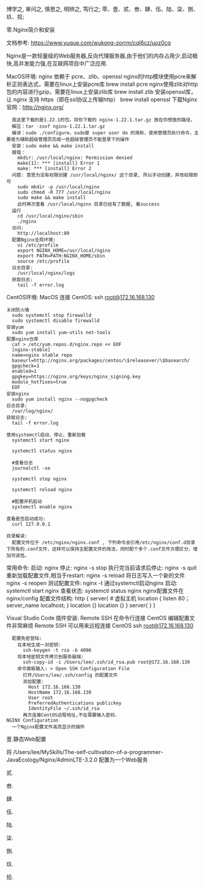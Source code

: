 博学之, 审问之, 慎思之, 明辨之, 笃行之;
零、壹、贰、叁、肆、伍、陆、柒、捌、玖、拾;








零.Nginx简介和安装

  文档参考: https://www.yuque.com/wukong-zorrm/cql6cz/uoz0cq

  Nginx是一款轻量级的Web服务器,反向代理服务器,由于他们的内存占用少,启动极快,高并发能力强,在互联网项目中广泛应用.

  MacOS环境:
    nginx 依赖于 pcre、zlib、openssl
      nginx的http模块使用pcre来解析正则表达式，需要在linux上安装pcre库
        brew install pcre
      nginx使用zlib对http包的内容进行gzip，需要在linux上安装zlib库
        brew install zlib
      安装openssl库，让 nginx 支持 https（即在ssl协议上传输http）
        brew install openssl
    下载Nginx
      官网：http://nginx.org/
    
      我这里下载的是1.22.1的包，将你下载的 nginx-1.22.1.tar.gz 放在你想放的路径，
      解压：tar -zxvf nginx-1.22.1.tar.gz
      编译：sudo ./configure，sudo是 super user do 的简称，使用管理员执行命令，主要是为辅助超级管理员完成一些超级管理员不能登录下的操作
      安装：sudo make && make install
      报错：
        mkdir: /usr/local/nginx: Permission denied
        make[1]: *** [install] Error 1
        make: *** [install] Error 2
      问题: 意思为没有权限创建 /usr/local/nginx/ 这个目录, 所以手动创建，并改权限即可
        sudo mkdir -p /usr/local/nginx
        sudo chmod -R 777 /usr/local/nginx
        sudo make && make install
        此时再次查看 /usr/local/nginx 目录已经有了数据, 着success
      运行
        cd /usr/local/nginx/sbin
        ./nginx
      访问:
        http://localhost:80
      配置Nginx全局环境:
        vi /etc/profile
        export NGINX_HOME=/usr/local/nginx
        export PATH=PATH:NGINX_HOME/sbin
        source /etc/profile
      日志目录:
        /usr/local/nginx/logs
      获取日志: 
        tail -f error.log


  CentOS环境:
    MacOS 连接 CentOS:
    ssh root@172.16.168.130
    
    关闭防火墙
      sudo systemctl stop firewalld
      sudo systemctl disable firewalld
    安装yum
      sudo yum install yum-utils net-tools
    配置nginx仓库
      cat > /etc/yum.repos.d/nginx.repo << EOF
      [nginx-stable]
      name=nginx stable repo
      baseurl=http://nginx.org/packages/centos/\$releasever/\$basearch/
      gpgcheck=1
      enabled=1
      gpgkey=https://nginx.org/keys/nginx_signing.key
      module_hotfixes=true
      EOF
    安装nginx
      sudo yum install nginx --nogpgcheck
    日志目录:
      /var/log/nginx/
    获取日志: 
      tail -f error.log
    
    使用systemctl启动、停止、重新加载
      systemctl start nginx

      systemctl status nginx

      #查看日志
      journalctl -xe

      systemctl stop nginx

      systemctl reload nginx

      #配置开机启动
      systemctl enable nginx

    查看是否启动成功:
      curl 127.0.0.1
    
    目录解读:
      配置文件位于 /etc/nginx/nginx.conf , 下列命令会引用/etc/nginx/conf.d目录下所有的.conf文件，这样可以保持主配置文件的简洁，同时配个多个.conf文件方便区分，增加可读性。
      
  常用命令:
    启动:
      nginx
    停止:
      nginx -s stop
    执行完当前请求后停止:
      nginx -s quit
    重新加载配置文件,相当于restart:
      nginx -s reload
    将日志写入一个新的文件
      nginx -s reopen
    测试配置文件:
      nginx -t
  通过systemctl启动nginx
    启动:
      systemctl start nginx
    查看状态:
      systemctl status nginx
  nginx配置文件在 nginx/config
  配置文件结构:
    http {
      server{ # 虚拟主机
        location {
          listen 80；
          server_name localhost;
        }
        location {}
        location {}
      }
      server{
      }
    }
      
  Visual Studio Code 插件安装:
    Remote SSH
      在命令行连接 CentOS 编辑配置文件非常麻烦
      Remote SSH 可以用来远程连接 CentOS
      ssh root@172.16.168.130

      配置免密登陆:
        在本地生成一对密钥:
          ssh-keygen -t rsa -b 4096
        将本地密钥文件拷贝到服务器端:
          ssh-copy-id -i /Users/lee/.ssh/id_rsa.pub root@172.16.168.130
        命令面板输入: > Open SSH Configuration File
          打开/Users/lee/.ssh/config 的配置文件
          添加配置:
            Host 172.16.168.130
            HostName 172.16.168.130
            User root
            PreferredAuthentications publickey
            IdentityFile ~/.ssh/id_rsa
          再次连接CentOS远程地址,不在需要输入密码.
    NGINX Configuration
      一个Nginx配置文件高亮显示的插件
    
    



壹.静态Web配置
  
  将 /Users/lee/MySkills/The-self-cultivation-of-a-programmer-JavaEcology/Nginx/AdminLTE-3.2.0 配置为一个Web服务
  
  






贰.







叁.







肆.







伍.







陆.







柒.







捌.







玖.







拾.







